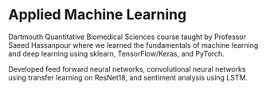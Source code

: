 # Applied Machine Learning

Dartmouth Quantitative Biomedical Sciences course taught by Professor Saeed Hassanpour where we learned the fundamentals of machine learning and deep learning using sklearn, TensorFlow/Keras, and PyTorch.

Developed feed forward neural networks, convolutional neural networks using transfer learning on ResNet18, and sentiment analysis using LSTM.
